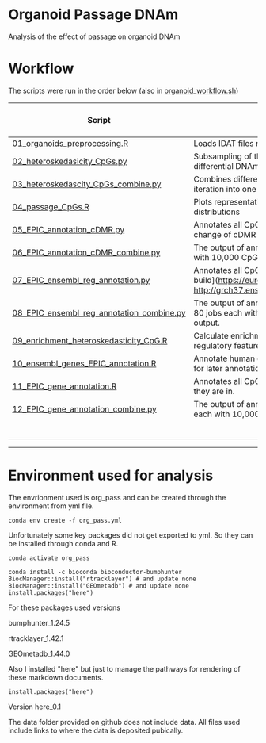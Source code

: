 # Organoid Passage DNAm
Analysis of the effect of passage on organoid DNAm

# Workflow
The scripts were run in the order below (also in [organoid_workflow.sh](https://github.com/redgar598/organoid_passage_DNAm/tree/master/scripts/organoid_workflow.sh))

| Script                                                                                                                                                          | Action                                                                                                                                                                                   | Figures in Paper |
|-----------------------------------------------------------------------------------------------------------------------------------------------------------------|------------------------------------------------------------------------------------------------------------------------------------------------------------------------------------------|------------------|
| [01_organoids_preprocessing.R](https://github.com/redgar598/organoid_passage_DNAm/tree/master/output/01_organoids_preprocessing.html)                           | Loads IDAT files normalizes, probe QC and sample QC                                                                                                                                      |                  |
| [02_heteroskedasicity_CpGs.py](https://github.com/redgar598/organoid_passage_DNAm/tree/master/output/02_heteroskedasicity_CpGs.ipynb)                           | Subsampling of the low passage samples in 1,000 iterations. Calculates differential DNAm and heteroskedastic p values                                                                    |                  |
| [03_heteroskedascity_CpGs_combine.py](https://github.com/redgar598/organoid_passage_DNAm/tree/master/output/03_heteroskedascity_CpGs_combine.ipynb)             | Combines differential DNAm and heteroskedastic p values from each iteration into one table                                                                                               |                  |
| [04_passage_CpGs.R](https://github.com/redgar598/organoid_passage_DNAm/tree/master/output/04_passage_CpGs.html)                                                 | Plots representative passage CpGs, makes the variable CpG beta distributions                                                                                                             |                  |
| [05_EPIC_annotation_cDMR.py](https://github.com/redgar598/organoid_passage_DNAm/tree/master/output/05_EPIC_annotation_cDMR.ipynb)                               | Annotates all CpGs on the EPIC array with [cDMR](https://www.nature.com/articles/ng.298#Sec25) and direction of change of cDMR between cancer and healthy.                               |                  |
| [06_EPIC_annotation_cDMR_combine.py](https://github.com/redgar598/organoid_passage_DNAm/tree/master/output/06_EPIC_annotation_cDMR_combine.ipynb)               | The output of annotating the EPIC with cDMRs is split into 80 jobs each with 10,000 CpGs so these are then combined into one output.                                                     |                  |
| [07_EPIC_ensembl_reg_annotation.py](https://github.com/redgar598/organoid_passage_DNAm/tree/master/output/07_EPIC_ensembl_reg_annotation.ipynb)                 | Annotates all CpGs on the EPIC array with the [ensembl regulatory build](https://europepmc.org/articles/PMC4407537 http://grch37.ensembl.org/info/genome/funcgen/regulatory_build.html). |                  |
| [08_EPIC_ensembl_reg_annotation_combine.py](https://github.com/redgar598/organoid_passage_DNAm/tree/master/output/08_EPIC_ensembl_reg_annotation_combine.ipynb) | The output of annotating the EPIC with the regulatory build is split into 80 jobs each with 10,000 CpGs so these are then combined into one output.                                      |                  |
| [09_enrichment_heteroskedasticity_CpG.R](https://github.com/redgar598/organoid_passage_DNAm/tree/master/output/09_enrichment_heteroskedasticity_CpG.html)         | Calculate enrichment statistics for passage CpGs in cDMRs and regulatory features.                                                                                                       |                  |
| [10_ensembl_genes_EPIC_annotation.R](https://github.com/redgar598/organoid_passage_DNAm/tree/master/output/09_enrichment_heteroskedasticity_CpG.html)           | Annotate human genes with promoter, gene body and 3’UTR regions for later annotation of CpGs on EPIC into these regions.                                                                 |                  |
| [11_EPIC_gene_annotation.R](https://github.com/redgar598/organoid_passage_DNAm/tree/master/output/11_EPIC_gene_annotation.html)                                 | Annotates all CpGs on the EPIC array with which gene and gene feature they are in.                                                                                                       |                  |
| [12_EPIC_gene_annotation_combine.py](https://github.com/redgar598/organoid_passage_DNAm/tree/master/output/12_EPIC_gene_annotation_combine.ipynb)               | The output of annotating the EPIC with the gene features into 80 jobs each with 10,000 CpGs so these are then combined into one output.                                                  |                  |
|                                                                                                                                                                 |                                                                                                                                                                                          |                  |
|                                                                                                                                                                 |                                                                                                                                                                                          |                  |
|                                                                                                                                                                 |                                                                                                                                                                                          |                  |
|                                                                                                                                                                 |                                                                                                                                                                                          |                  |
|                                                                                                                                                                 |                                                                                                                                                                                          |                  |
|                                                                                                                                                                 |                                                                                                                                                                                          |                  |


----


# Environment used for analysis
The envrionment used is org_pass and can be created through the environment from yml file.
```
conda env create -f org_pass.yml
```

Unfortunately some key packages did not get exported to yml. So they can be installed through conda and R.
```
conda activate org_pass

conda install -c bioconda bioconductor-bumphunter
BiocManager::install("rtracklayer") # and update none
BiocManager::install("GEOmetadb") # and update none
install.packages("here")
```

For these packages  used versions

bumphunter_1.24.5

rtracklayer_1.42.1

GEOmetadb_1.44.0


Also I installed "here" but just to manage the pathways for rendering of these markdown documents.
```
install.packages("here")
```
Version here_0.1

The data folder provided on github does not include data. All files used include links to where the data is deposited pubically.
